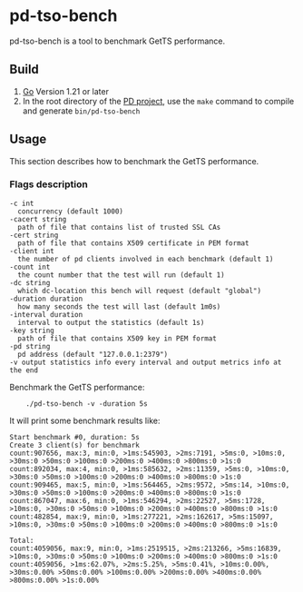 # pd-tso-bench

pd-tso-bench is a tool to benchmark GetTS performance.

## Build

1. [Go](https://golang.org/) Version 1.21 or later
2. In the root directory of the [PD project](https://github.com/tikv/pd), use the `make` command to compile and generate `bin/pd-tso-bench`

## Usage

This section describes how to benchmark the GetTS performance.

### Flags description

```shell
-c int
  concurrency (default 1000)
-cacert string
  path of file that contains list of trusted SSL CAs
-cert string
  path of file that contains X509 certificate in PEM format
-client int
  the number of pd clients involved in each benchmark (default 1)
-count int
  the count number that the test will run (default 1)
-dc string
  which dc-location this bench will request (default "global")
-duration duration
  how many seconds the test will last (default 1m0s)
-interval duration
  interval to output the statistics (default 1s)
-key string
  path of file that contains X509 key in PEM format
-pd string
  pd address (default "127.0.0.1:2379")
-v output statistics info every interval and output metrics info at the end
```

Benchmark the GetTS performance:

```shell
    ./pd-tso-bench -v -duration 5s
```

It will print some benchmark results like:

```shell
Start benchmark #0, duration: 5s
Create 3 client(s) for benchmark
count:907656, max:3, min:0, >1ms:545903, >2ms:7191, >5ms:0, >10ms:0, >30ms:0 >50ms:0 >100ms:0 >200ms:0 >400ms:0 >800ms:0 >1s:0
count:892034, max:4, min:0, >1ms:585632, >2ms:11359, >5ms:0, >10ms:0, >30ms:0 >50ms:0 >100ms:0 >200ms:0 >400ms:0 >800ms:0 >1s:0
count:909465, max:5, min:0, >1ms:564465, >2ms:9572, >5ms:14, >10ms:0, >30ms:0 >50ms:0 >100ms:0 >200ms:0 >400ms:0 >800ms:0 >1s:0
count:867047, max:6, min:0, >1ms:546294, >2ms:22527, >5ms:1728, >10ms:0, >30ms:0 >50ms:0 >100ms:0 >200ms:0 >400ms:0 >800ms:0 >1s:0
count:482854, max:9, min:0, >1ms:277221, >2ms:162617, >5ms:15097, >10ms:0, >30ms:0 >50ms:0 >100ms:0 >200ms:0 >400ms:0 >800ms:0 >1s:0

Total:
count:4059056, max:9, min:0, >1ms:2519515, >2ms:213266, >5ms:16839, >10ms:0, >30ms:0 >50ms:0 >100ms:0 >200ms:0 >400ms:0 >800ms:0 >1s:0
count:4059056, >1ms:62.07%, >2ms:5.25%, >5ms:0.41%, >10ms:0.00%, >30ms:0.00% >50ms:0.00% >100ms:0.00% >200ms:0.00% >400ms:0.00% >800ms:0.00% >1s:0.00%
```
